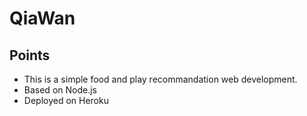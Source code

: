 # QiaWan

## Points
- This is a simple food and play recommandation web development.
- Based on Node.js
- Deployed on Heroku